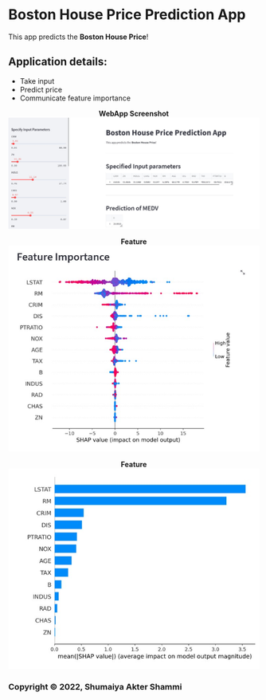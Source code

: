 # Boston House Price Prediction App
This app predicts the **Boston House Price**!

## Application details:

- Take input
- Predict price
- Communicate feature importance

<p>
    <center><b>WebApp Screenshot</b></center>
    <img src="1.jpg" alt> 
</p>

<p>
    <center><b>Feature</b></center>
    <img src="2.jpg" alt>
</p>

<p>
    <center><b>Feature</b></center>
    <img src="3.jpg" alt>
</p>

### Copyright © 2022, Shumaiya Akter Shammi